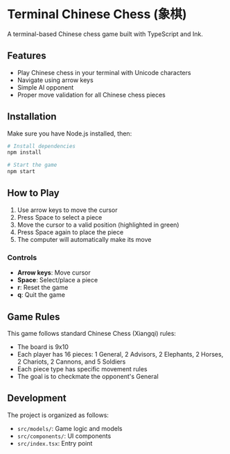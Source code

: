# Terminal Chinese Chess (象棋)

A terminal-based Chinese chess game built with TypeScript and Ink.

## Features

- Play Chinese chess in your terminal with Unicode characters
- Navigate using arrow keys
- Simple AI opponent
- Proper move validation for all Chinese chess pieces

## Installation

Make sure you have Node.js installed, then:

```bash
# Install dependencies
npm install

# Start the game
npm start
```

## How to Play

1. Use arrow keys to move the cursor
2. Press Space to select a piece
3. Move the cursor to a valid position (highlighted in green)
4. Press Space again to place the piece
5. The computer will automatically make its move

### Controls

- **Arrow keys**: Move cursor
- **Space**: Select/place a piece
- **r**: Reset the game
- **q**: Quit the game

## Game Rules

This game follows standard Chinese Chess (Xiangqi) rules:

- The board is 9x10
- Each player has 16 pieces: 1 General, 2 Advisors, 2 Elephants, 2 Horses, 2 Chariots, 2 Cannons, and 5 Soldiers
- Each piece type has specific movement rules
- The goal is to checkmate the opponent's General

## Development

The project is organized as follows:

- `src/models/`: Game logic and models
- `src/components/`: UI components
- `src/index.tsx`: Entry point
